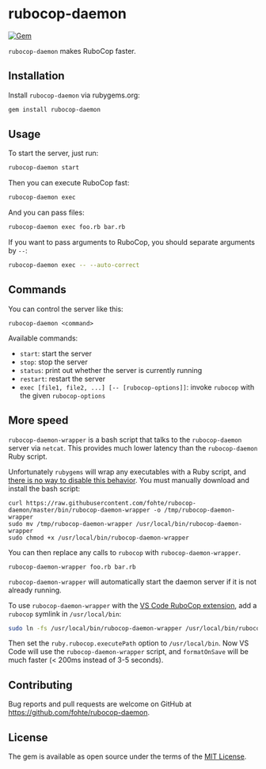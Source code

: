 # rubocop-daemon

[![Gem](https://img.shields.io/gem/v/rubocop-daemon.svg)](https://rubygems.org/gems/rubocop-daemon)

`rubocop-daemon` makes RuboCop faster.

## Installation

Install `rubocop-daemon` via rubygems.org:

```sh
gem install rubocop-daemon
```

## Usage

To start the server, just run:

```sh
rubocop-daemon start
```

Then you can execute RuboCop fast:

```sh
rubocop-daemon exec
```

And you can pass files:

```sh
rubocop-daemon exec foo.rb bar.rb
```

If you want to pass arguments to RuboCop, you should separate arguments by `--`:

```sh
rubocop-daemon exec -- --auto-correct
```

## Commands

You can control the server like this:

```
rubocop-daemon <command>
```

Available commands:

* `start`: start the server
* `stop`: stop the server
* `status`: print out whether the server is currently running
* `restart`: restart the server
* `exec [file1, file2, ...] [-- [rubocop-options]]`: invoke `rubocop` with the given `rubocop-options`

## More speed

`rubocop-daemon-wrapper` is a bash script that talks to the `rubocop-daemon` server via `netcat`. This provides much lower latency than the `rubocop-daemon` Ruby script.

Unfortunately `rubygems` will wrap any executables with a Ruby script, and [there is no way to disable this behavior](https://github.com/rubygems/rubygems/issues/88).
You must manually download and install the bash script:

```
curl https://raw.githubusercontent.com/fohte/rubocop-daemon/master/bin/rubocop-daemon-wrapper -o /tmp/rubocop-daemon-wrapper
sudo mv /tmp/rubocop-daemon-wrapper /usr/local/bin/rubocop-daemon-wrapper
sudo chmod +x /usr/local/bin/rubocop-daemon-wrapper
```

You can then replace any calls to `rubocop` with `rubocop-daemon-wrapper`.

```
rubocop-daemon-wrapper foo.rb bar.rb
```

`rubocop-daemon-wrapper` will automatically start the daemon server if it is not already running.

To use `rubocop-daemon-wrapper` with the [VS Code RuboCop extension](https://github.com/misogi/vscode-ruby-rubocop), add a `rubocop` symlink in `/usr/local/bin`:

```bash
sudo ln -fs /usr/local/bin/rubocop-daemon-wrapper /usr/local/bin/rubocop
```

Then set the `ruby.rubocop.executePath` option to `/usr/local/bin`. Now VS Code will use the `rubocop-daemon-wrapper` script, and `formatOnSave` will be much faster (< 200ms instead of 3-5 seconds).

## Contributing

Bug reports and pull requests are welcome on GitHub at https://github.com/fohte/rubocop-daemon.

## License

The gem is available as open source under the terms of the [MIT License](https://opensource.org/licenses/MIT).
